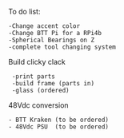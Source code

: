 To do list: 

    -Change accent color
    -Change BTT Pi for a RPi4b
    -Spherical Bearings on Z
    -complete tool changing system
    
Build clicky clack

     -print parts
     -build frame (parts in)
     -glass (ordered)
    
48Vdc conversion

    - BTT Kraken (to be ordered)
    - 48Vdc PSU  (to be ordered)
